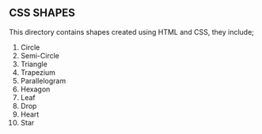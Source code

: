 ## CSS SHAPES
This directory contains shapes created using HTML and CSS, they include;
1. Circle
2. Semi-Circle
3. Triangle
4. Trapezium
5. Parallelogram
6. Hexagon
7. Leaf
8. Drop
9. Heart
10. Star 
  
